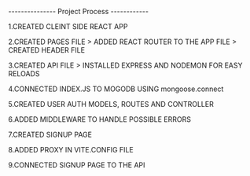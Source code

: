 --------------- Project Process ------------

1.CREATED CLEINT SIDE REACT APP

2.CREATED PAGES FILE > ADDED REACT ROUTER TO THE APP FILE > CREATED HEADER FILE

3.CREATED API FILE > INSTALLED EXPRESS AND NODEMON FOR EASY RELOADS

4.CONNECTED INDEX.JS TO MOGODB USING mongoose.connect

5.CREATED USER AUTH MODELS, ROUTES AND CONTROLLER

6.ADDED MIDDLEWARE TO HANDLE POSSIBLE ERRORS

7.CREATED SIGNUP PAGE

8.ADDED PROXY IN VITE.CONFIG FILE

9.CONNECTED SIGNUP PAGE TO THE API
